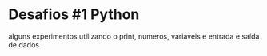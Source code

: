 # Desafios #1 Python
alguns experimentos utilizando o print, numeros, variaveis e entrada e saída de dados
